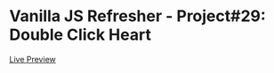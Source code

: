 # Vanilla JS Refresher - Project#29: Double Click Heart
[Live Preview](https://valyndsilva.github.io/vanillajs-double-click-heart/)
